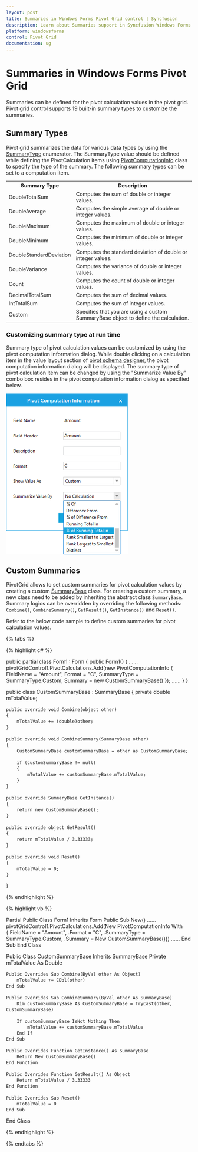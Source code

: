 ```yaml
---
layout: post
title: Summaries in Windows Forms Pivot Grid control | Syncfusion
description: Learn about Summaries support in Syncfusion Windows Forms Pivot Grid control, its elements and more details.
platform: windowsforms
control: Pivot Grid
documentation: ug
---
```


# Summaries in Windows Forms Pivot Grid

Summaries can be defined for the pivot calculation values in the pivot grid. Pivot grid control supports 19 built-in summary types to customize the summaries.

## Summary Types

Pivot grid summarizes the data for various data types by using the [SummaryType](https://help.syncfusion.com/cr/windowsforms/Syncfusion.PivotAnalysis.Base.SummaryType.html) enumerator. The SummaryType value should be defined while defining the PivotCalculation items using [PivotComputationInfo](https://help.syncfusion.com/cr/windowsforms/Syncfusion.PivotAnalysis.Base.PivotComputationInfo.html) class to specify the type of the summary. The following summary types can be set to a computation item.

<table>
<tr>
<th>
Summary Type</th><th>
Description</th></tr>
<tr>
<td>
DoubleTotalSum</td><td>
Computes the sum of double or integer values.</td></tr>
<tr>
<td>
DoubleAverage</td><td>
Computes the simple average of double or integer values.</td></tr>
<tr>
<td>
DoubleMaximum</td><td>
Computes the maximum of double or integer values.</td></tr>
<tr>
<td>
DoubleMinimum</td><td>
Computes the minimum of double or integer values.</td></tr>
<tr>
<td>
DoubleStandardDeviation</td><td>
Computes the standard deviation of double or integer values.</td></tr>
<tr>
<td>
DoubleVariance</td><td>
Computes the variance of double or integer values.</td></tr>
<tr>
<td>
Count</td><td>
Computes the count of double or integer values.</td></tr>
<tr>
<td>
DecimalTotalSum</td><td>
Computes the sum of decimal values.</td></tr>
<tr>
<td>
IntTotalSum</td><td>
Computes the sum of integer values.</td></tr>
<tr>
<td>
Custom</td><td>
Specifies that you are using a custom SummaryBase object to define the calculation.</td></tr>
</table>

### Customizing summary type at run time

Summary type of pivot calculation values can be customized by using the pivot computation information dialog. While double clicking on a calculation item in the value layout section of [pivot schema designer](https://help.syncfusion.com/windowsforms/pivot-grid/pivot-schema-designer), the pivot computation information dialog will be displayed. The summary type of pivot calculation item can be changed by using the "Summarize Value By" combo box resides in the pivot computation information dialog as specified below.

![Summaries_img1](Summaries_images/Summaries_img1.png)

## Custom Summaries

PivotGrid allows to set custom summaries for pivot calculation values by creating a custom [SummaryBase](https://help.syncfusion.com/cr/windowsforms/Syncfusion.PivotAnalysis.Base.SummaryBase.html) class. For creating a custom summary, a new class need to be added by inheriting the abstract class `SummaryBase`. Summary logics can be overridden by overriding the following methods: `Combine()`, `CombineSummary()`, `GetResult()`, `GetInstance()` and `Reset()`.

Refer to the below code sample to define custom summaries for pivot calculation values.

{% tabs %}

{% highlight c# %}

public partial class Form1 : Form
{
    public Form1()
    {
        ......
        pivotGridControl1.PivotCalculations.Add(new PivotComputationInfo { FieldName = "Amount", Format = "C", SummaryType = SummaryType.Custom, Summary = new CustomSummaryBase() });
        ......
    }
}

public class CustomSummaryBase : SummaryBase
{
    private double mTotalValue;

    public override void Combine(object other)
    {
        mTotalValue += (double)other;
    }

    public override void CombineSummary(SummaryBase other)
    {
        CustomSummaryBase customSummaryBase = other as CustomSummaryBase;

        if (customSummaryBase != null)
        {
            mTotalValue += customSummaryBase.mTotalValue;
        }
    }

    public override SummaryBase GetInstance()
    {
        return new CustomSummaryBase();
    }

    public override object GetResult()
    {
        return mTotalValue / 3.33333;
    }

    public override void Reset()
    {
        mTotalValue = 0;
    }
}

{% endhighlight %}

{% highlight vb %}

Partial Public Class Form1
    Inherits Form
    Public Sub New()
        ......
        pivotGridControl1.PivotCalculations.Add(New PivotComputationInfo With {.FieldName = "Amount", .Format = "C", .SummaryType = SummaryType.Custom, .Summary = New CustomSummaryBase()})
        ......
    End Sub
End Class

Public Class CustomSummaryBase
    Inherits SummaryBase
    Private mTotalValue As Double

    Public Overrides Sub Combine(ByVal other As Object)
        mTotalValue += CDbl(other)
    End Sub

    Public Overrides Sub CombineSummary(ByVal other As SummaryBase)
        Dim customSummaryBase As CustomSummaryBase = TryCast(other, CustomSummaryBase)

        If customSummaryBase IsNot Nothing Then
            mTotalValue += customSummaryBase.mTotalValue
        End If
    End Sub

    Public Overrides Function GetInstance() As SummaryBase
        Return New CustomSummaryBase()
    End Function

    Public Overrides Function GetResult() As Object
        Return mTotalValue / 3.33333
    End Function

    Public Overrides Sub Reset()
        mTotalValue = 0
    End Sub
End Class

{% endhighlight %}

{% endtabs %}
